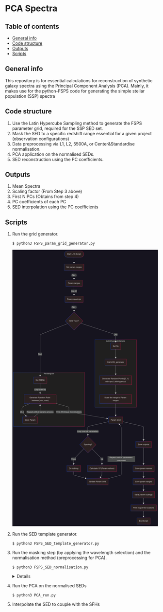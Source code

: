 # PCA Spectra

## Table of contents
* [General info](#general-info)
* [Code structure](#code-structure)
* [Outputs](#outputs)
* [Scripts](#scripts)

## General info
This repository is for essential calculations for reconstruction of synthetic galaxy spectra using the Principal Component Analysis (PCA). Mainly, it makes use for the python-FSPS code for generating the simple stellar population (SSP) spectra

## Code structure
1. Use the Latin Hypercube Sampling method to generate the FSPS parameter grid, required for the SSP SED set.
2. Mask the SED to a specific redshift range essential for a given project (observation configurations)
3. Data preprocessing via L1, L2, 5500A, or Center&Standardise normalisation.
4. PCA application on the normalised SEDs.
5. SED reconstruction using the PC coefficients.

## Outputs
1. Mean Spectra
2. Scaling factor (From Step 3 above)
3. First N PCs (Obtains from step 4)
4. PC coefficients of each PC
5. SED interpolation using the PC coefficients 

## Scripts
1. Run the grid generator.
    ```
    $ python3 FSPS_param_grid_generator.py
    ``` 
    ![The workflow of the parameter grid generator](diagrams/fig_Param_grid_diagram.png)
2. Run the SED template generator.
    ``` 
    $ python3 FSPS_SED_template_generator.py
    ```
3. Run the masking step (by applying the wavelength selection) and the normalisation method (preprocessing for PCA).
    ``` 
    $ python3 FSPS_SED_normalisation.py    
    ```
    <details>
    ![The workflow of the normalisation](diagrams/fig_SED_normalisation_diagram.png)
    </details>

4. Run the PCA on the normalised SEDs
    ```
    $ python3 PCA_run.py
    ```
5. Interpolate the SED to couple with the SFHs
